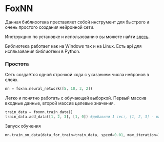 # FoxNN

Данная библиоотека преставляет собой инструмент для быстрого и очень простого создания нейронной сети.

Инструкцию по установке и использованию вы можете найти [здесь](https://github.com/RadioRedFox/FoxNN/wiki).

Библиотека работает как на Windows так и на Linux. Есть api для испльзования библиотеки в Python. 


### Простота
Сеть создаётся одной строчкой кода с указанием числа нейронов в слоях.
```python
nn = foxnn.neural_network([5, 10, 3, 2])
```
Легко и понятно работать с обучающей выборкой. Первый массив входные данные, второй массив целевые значения.  

```python
train_data = foxnn.train_data()
train_data.add_data([1, 2, 3], [1, 0]) #добавили 1 тест, [1, 2, 3] - входные данные, [1, 0] - то, что хотим получит на выход
```

Запуск обучения
```python
nn.train_on_data(data_for_train=train_data, speed=0.01, max_iteration=100, size_train_batch=98)
```
